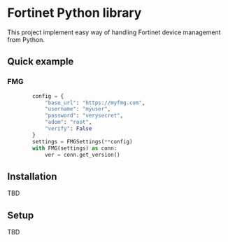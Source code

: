 # Fortinet Python library
This project implement easy way of handling Fortinet device management from Python.

## Quick example
### FMG
```python
        config = {
            "base_url": "https://myfmg.com",
            "username": "myuser",
            "password": "verysecret",
            "adom": "root",
            "verify": False
        }
        settings = FMGSettings(**config)
        with FMG(settings) as conn:
            ver = conn.get_version()
```

## Installation
TBD

## Setup
TBD
